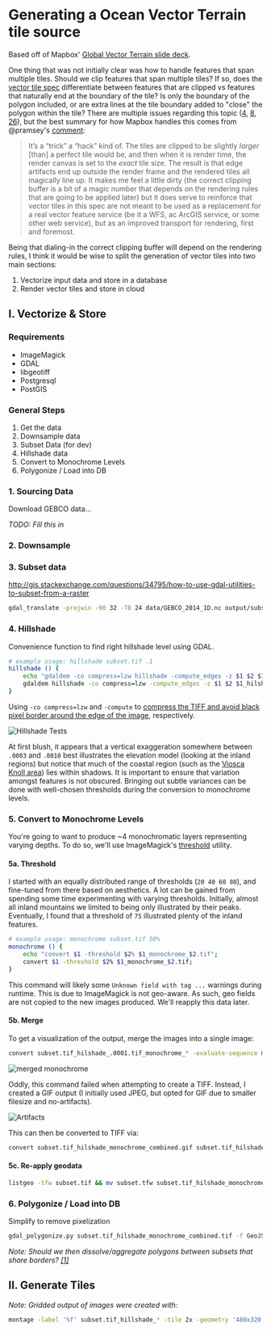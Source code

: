 # Generating a Ocean Vector Terrain tile source

Based off of Mapbox' [Global Vector Terrain slide deck](https://speakerdeck.com/mapbox/global-vector-terrain).

One thing that was not initially clear was how to handle features that span multiple tiles. Should we clip features that span multiple tiles? If so, does the [vector tile spec](https://github.com/mapbox/vector-tile-spec) differentiate between features that are clipped vs features that naturally end at the boundary of the tile? Is only the boundary of the polygon included, or are extra lines at the tile boundary added to "close" the polygon within the tile?  There are multiple issues regarding this topic ([4](https://github.com/mapbox/vector-tile-spec/issues/4), [8](https://github.com/mapbox/vector-tile-spec/issues/8), [26](https://github.com/mapbox/vector-tile-spec/issues/26)), but the best summary for how Mapbox handles this comes from @pramsey's [comment](https://github.com/mapbox/vector-tile-spec/issues/26#issuecomment-63902337):

> It’s a “trick” a “hack” kind of. The tiles are clipped to be slightly *larger* [than] a perfect tile would be, and then when it is render time, the render canvas is set to the *exact* tile size. The result is that edge artifacts end up outside the render frame and the rendered tiles all magically line up. It makes me feel a little dirty (the correct clipping buffer is a bit of a magic number that depends on the rendering rules that are going to be applied later) but it does serve to reinforce that vector tiles in this spec are not meant to be used as a replacement for a real vector feature service (be it a WFS, ac ArcGIS service, or some other web service), but as an improved transport for rendering, first and foremost.

Being that dialing-in the correct clipping buffer will depend on the rendering rules, I think it would be wise to split the generation of vector tiles into two main sections:

1. Vectorize input data and store in a database
1. Render vector tiles and store in cloud

## I. Vectorize & Store

### Requirements

* ImageMagick
* GDAL
* libgeotiff
* Postgresql
* PostGIS

### General Steps

1. Get the data
1. Downsample data
1. Subset Data (for dev)
1. Hillshade data
1. Convert to Monochrome Levels
1. Polygonize / Load into DB

### 1. Sourcing Data

Download GEBCO data...

_TODO: Fill this in_



### 2. Downsample



### 3. Subset data

http://gis.stackexchange.com/questions/34795/how-to-use-gdal-utilities-to-subset-from-a-raster

```bash
gdal_translate -projwin -90 32 -78 24 data/GEBCO_2014_1D.nc output/subset.tif -of GTIFF
```


### 4. Hillshade

Convenience function to find right hillshade level using GDAL.

``` bash
# example usage: hillshade subset.tif .1
hillshade () {
    echo "gdaldem -co compress=lzw hillshade -compute_edges -z $1 $2 $1_hilshade_$2.tif";
    gdaldem hillshade -co compress=lzw -compute_edges -z $1 $2 $1_hilshade_$2.tif;
}
```

Using `-co compress=lzw` and `-compute` to [compress the TIFF and avoid black pixel border around the edge of the image](https://www.mapbox.com/tilemill/docs/guides/terrain-data/#creating-hillshades), respectively.

![Hillshade Tests](imgs/hillshade_montage.png)

At first blush, it appears that a vertical exaggeration somewhere between `.0003` and `.0010` best illustrates the elevation model (looking at the inland regions) but notice that much of the coastal region (such as the [Viosca Knoll area](http://soundwaves.usgs.gov/2011/03/DeepF1sm2LG.jpg)) lies within shadows. It is important to ensure that variation amongst features is not obscured. Bringing out subtle variances can be done with well-chosen thresholds during the conversion to monochrome levels.

### 5. Convert to Monochrome Levels

You're going to want to produce ~4 monochromatic layers representing varying depths. To do so, we'll use ImageMagick's [threshold](http://www.imagemagick.org/script/command-line-options.php#threshold) utility.

#### 5a. Threshold

I started with an equally distributed range of thresholds (`20 40 60 80`), and fine-tuned from there based on aesthetics. A lot can be gained from spending some time experimenting with varying thresholds. Initially, almost all inland mountains we limited to being only illustrated by their peaks. Eventually, I found that a threshold of `75` illustrated plenty of the inland features.

``` bash
# example usage: monochrome subset.tif 50%
monochrome () {
    echo "convert $1 -threshold $2% $1_monochrome_$2.tif";
    convert $1 -threshold $2% $1_monochrome_$2.tif;
}
```

This command will likely some `Unknown field with tag ...` warnings during runtime. This is due to ImageMagick is not geo-aware. As such, geo fields are not copied to the new images produced. We'll reapply this data later.

#### 5b. Merge

To get a visualization of the output, merge the images into a single image:

``` bash
convert subset.tif_hilshade_.0001.tif_monochrome_* -evaluate-sequence mean subset.tif_hilshade_monochrome_combined.gif

```

![merged monochrome](imgs/subset.tif_hilshade_monochrome_combined.gif)

Oddly, this command failed when attempting to create a TIFF. Instead, I created a GIF output (I initially used JPEG, but opted for GIF due to smaller filesize and no-artifacts).

![Artifacts](imgs/artifact_montage.png)


This can then be converted to TIFF via:

``` bash
convert subset.tif_hilshade_monochrome_combined.gif subset.tif_hilshade_monochrome_combined.tif
```

#### 5c. Re-apply geodata

``` bash
listgeo -tfw subset.tif && mv subset.tfw subset.tif_hilshade_monochrome_combined.tfw
```


### 6. Polygonize / Load into DB

Simplify to remove pixelization

``` bash
gdal_polygonize.py subset.tif_hilshade_monochrome_combined.tif -f GeoJSON subset.tif_hilshade_monochrome_combined.tif_polygons.geojson
```

_Note: Should we then dissolve/aggregate polygons between subsets that share borders? [[1]](http://gis.stackexchange.com/questions/85028/dissolve-aggregate-polygons-with-ogr2ogr-or-gpc)_

## II. Generate Tiles




_Note: Gridded output of images were created with:_

``` bash
montage -label '%f' subset.tif_hillshade_* -tile 2x -geometry '480x320' montage.jpg
```
